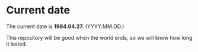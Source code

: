 # Current date

The current date is **1984.04.27.** (YYYY.MM.DD.)

This repository will be good when the world ends, so we will know how long it lasted.
